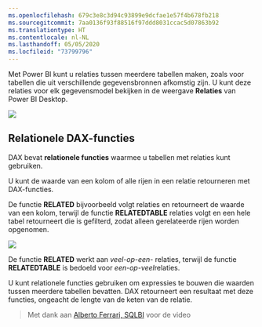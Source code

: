 ```yaml
---
ms.openlocfilehash: 679c3e8c3d94c93899e9dcfae1e57f4b678fb218
ms.sourcegitcommit: 7aa0136f93f88516f97ddd8031ccac5d07863b92
ms.translationtype: HT
ms.contentlocale: nl-NL
ms.lasthandoff: 05/05/2020
ms.locfileid: "73799796"
---
```

Met Power BI kunt u relaties tussen meerdere tabellen maken, zoals voor tabellen die uit verschillende gegevensbronnen afkomstig zijn. U kunt deze relaties voor elk gegevensmodel bekijken in de weergave **Relaties** van Power BI Desktop.

![](media/7-5-table-relationships-and-dax/dax-relationships_1.png)

## <a name="dax-relational-functions"></a>Relationele DAX-functies
DAX bevat **relationele functies** waarmee u tabellen met relaties kunt gebruiken.

U kunt de waarde van een kolom of alle rijen in een relatie retourneren met DAX-functies.

De functie **RELATED** bijvoorbeeld volgt relaties en retourneert de waarde van een kolom, terwijl de functie **RELATEDTABLE** relaties volgt en een hele tabel retourneert die is gefilterd, zodat alleen gerelateerde rijen worden opgenomen.

![](media/7-5-table-relationships-and-dax/dax-relationships_2.png)

De functie **RELATED** werkt aan *veel-op-een-* relaties, terwijl de functie **RELATEDTABLE** is bedoeld voor *een-op-veel*relaties.

U kunt relationele functies gebruiken om expressies te bouwen die waarden tussen meerdere tabellen bevatten. DAX retourneert een resultaat met deze functies, ongeacht de lengte van de keten van de relatie.

> Met dank aan [Alberto Ferrari, SQLBI](https://www.sqlbi.com/learning-dax) voor de video
> 
> 

